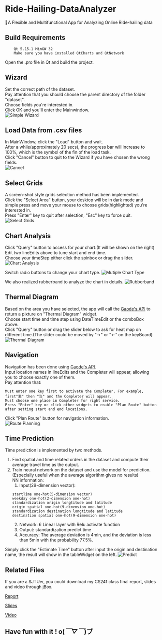 # Ride-Hailing-DataAnalyzer
🚖A Flexible and Multifunctional App for Analyzing Online Ride-hailing data

## Build Requirements

```shell
    Qt 5.15.1 MinGW 32 
    Make sure you have installed QtCharts and QtNetwork
```
Open the .pro file in Qt and build the project.

## Wizard

Set the correct path of the dataset.  
Pay attention that you should choose the parent directory of the folder "dataset".  
Choose fields you're interested in.  
Click OK and you'll enter the Mainwindow.  
![Simple Wizard](GIF/Wizard.gif)

## Load Data from .csv files

In MainWindow, click the "Load" button and wait.  
After a while(approximately 20 secs), the progress bar will increase to 100%, which is the symbol of the fin of the load task.  
Click "Cancel" button to quit to the Wizard if you have chosen the wrong fields.  
![Cancel](GIF/Cancel.gif)

## Select Grids

A screen-shot style grids selection method has been implemented.  
Click the "Select Area" button, your desktop will be in dark mode and simple press and move your mouse to choose grids(highlighted) you're interested in.    
Press "Enter" key to quit after selection, "Esc" key to force quit.  
![Select Grids](GIF/SelectAndLoad.gif)

## Chart Analysis

Click "Query" button to access for your chart.(It will be shown on the right)   
Edit two lineEdits above to tune start and end time.  
Choose your timeStep either click the spinbox or drag the slider.    
![Chart Analysis](GIF/OrderChart.gif)

Switch radio buttons to change your chart type.
![Mutiple Chart Type](GIF/MultipleCharts.gif)

We also realized rubberband to analyze the chart in details.
![Rubberband](GIF/ChartView.gif)

## Thermal Diagram

Based on the area you have selected, the app will call the [Gaode's API](https://lbs.amap.com/api/webservice/) to return a pixture on "Thermal Diagram" widget.  
Choose start time and time step using DateTimeEdit or the comboBox above.  
Click "Query" button or drag the slider below to ask for heat map on different time.(The slider could be moved by "→" or "←" on the keyBoard)  
![Thermal Diagram](GIF/ThermalDiagram.gif)

## Navigation

Navigation has been done using [Gaode's API](https://lbs.amap.com/api/webservice/).  
Input location names in lineEdits and the Completer will appear, allowing you to choose exactly one of them.  
Pay attention that:
```
Must enter one key first to activate the Completer. For example, first"麦" then "当" and the Completer will appear.
Must choose one place in Completer for right service.
Press "Enter" key or click other widgets to enable "Plan Route" button after setting start and end locations.
```  
Click "Plan Route" button for navigation information.  
![Route Planning](GIF/Navigation.gif)

## Time Prediction

Time prediction is implemented by two methods.  
1. Find spatial and time related orders in the dataset and compute their average travel time as the output.  
2. Train neural network on the dataset and use the model for prediction.(Especially useful when the average algorithm gives no results)  
   NN information:  
    1. Input(29-dimension vector):
    ```
    startTime one-hot(5-dimension vector)
    weekday one-hot(2-dimension one-hot)
    standardization origin longtitude and latitude
    origin spatial one-hot(9-dimension one-hot)
    standardization destination longtitude and latitude
    destination spatial one-hot(9-dimension one-hot)
    ```
    2. Network: 6 Linear layer with Relu activate function  
    3. Output: standardization predict time  
    4. Accuracy: The average deviation is 4min, and the deviation is less than 5min with the probability 77.5%.  
        
Simply click the "Estimate Time" button after input the origin and destination name, the result will show in the tableWidget on the left.
![Predict](GIF/Predict.gif)

## Related Files

If you are a SJTUer, you could download my CS241 class final report, slides and video through jBox.  

[Report](https://jbox.sjtu.edu.cn/l/hJjlxh)

[Slides](https://jbox.sjtu.edu.cn/l/EnSEFQ)

[Video](https://jbox.sjtu.edu.cn/l/B1xGUK)

## Have fun with it ! o(*￣▽￣*)ブ
